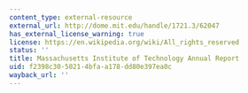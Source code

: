 ```yaml
---
content_type: external-resource
external_url: http://dome.mit.edu/handle/1721.3/62047
has_external_license_warning: true
license: https://en.wikipedia.org/wiki/All_rights_reserved
status: ''
title: Massachusetts Institute of Technology Annual Report
uid: f2398c30-5021-4bfa-a178-dd80e397ea0c
wayback_url: ''
---
```

